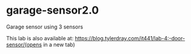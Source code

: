 # garage-sensor2.0
Garage sensor using 3 sensors

This lab is also available at: https://blog.tylerdray.com/it441/lab-4:-door-sensor/(opens in a new tab)